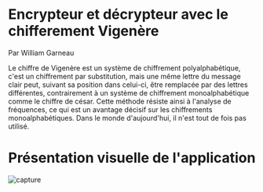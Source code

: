 # Encrypteur et décrypteur avec le chifferement Vigenère
Par William Garneau

Le chiffre de Vigenère est un système de chiffrement polyalphabétique, c'est un chiffrement par substitution, mais une même lettre du message clair peut, suivant sa position dans celui-ci, être remplacée par des lettres différentes, contrairement à un système de chiffrement monoalphabétique comme le chiffre de césar. Cette méthode résiste ainsi à l'analyse de fréquences, ce qui est un avantage décisif sur les chiffrements monoalphabétiques. Dans le monde d'aujourd'hui, il n'est tout de fois pas utilisé.

# Présentation visuelle de l'application
![capture](https://user-images.githubusercontent.com/33030290/39276737-763bfefa-48b8-11e8-8946-7f8d4297b45e.PNG)
